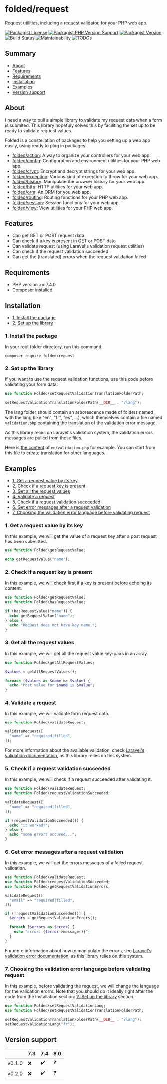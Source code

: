# folded/request

Request utilities, including a request validator, for your PHP web app.

[![Packagist License](https://img.shields.io/packagist/l/folded/request)](https://github.com/folded-php/request/blob/master/LICENSE) [![Packagist PHP Version Support](https://img.shields.io/packagist/php-v/folded/request)](https://github.com/folded-php/request/blob/master/composer.json#L14) [![Packagist Version](https://img.shields.io/packagist/v/folded/request)](https://packagist.org/packages/folded/request) [![Build Status](https://travis-ci.com/folded-php/request.svg?branch=master)](https://travis-ci.com/folded-php/request) [![Maintainability](https://api.codeclimate.com/v1/badges/a00ce29a5b549d6f2ba4/maintainability)](https://codeclimate.com/github/folded-php/request/maintainability) [![TODOs](https://img.shields.io/endpoint?url=https://api.tickgit.com/badge?repo=github.com/folded-php/request)](https://www.tickgit.com/browse?repo=github.com/folded-php/request)

## Summary

- [About](#about)
- [Features](#features)
- [Requirements](#requirements)
- [Installation](#installation)
- [Examples](#examples)
- [Version support](#version-support)

## About

I need a way to pull a simple library to validate my request data when a form is submited. This library hopefuly solves this by faciliting the set up to be ready to validate request values.

Folded is a constellation of packages to help you setting up a web app easily, using ready to plug in packages.

- [folded/action](https://github.com/folded-php/action): A way to organize your controllers for your web app.
- [folded/config](https://github.com/folded-php/config): Configuration and environment utilities for your PHP web app.
- [folded/crypt](https://github.com/folded-php/crypt): Encrypt and decrypt strings for your web app.
- [folded/exception](https://github.com/folded-php/exception): Various kind of exception to throw for your web app.
- [folded/history](https://github.com/folded-php/history): Manipulate the browser history for your web app.
- [folded/http](https://github.com/folded-php/http): HTTP utilities for your web app.
- [folded/orm](https://github.com/folded-php/orm): An ORM for you web app.
- [folded/routing](https://github.com/folded-php/routing): Routing functions for your PHP web app.
- [folded/session](https://github.com/folded-php/session): Session functions for your web app.
- [folded/view](https://github.com/folded-php/view): View utilities for your PHP web app.

## Features

- Can get GET or POST request data
- Can check if a key is present in GET or POST data
- Can validate request (using Laravel's validation request utilities)
- Can check if the request validation succeeded
- Can get the (translated) errors when the request validation failed

## Requirements

- PHP version >= 7.4.0
- Composer installed

## Installation

- [1. Install the package](#1-install-the-package)
- [2. Set up the library](#2-set-up-the-library)

### 1. Install the package

In your root folder directory, run this command:

```bash
composer require folded/request
```

### 2. Set up the library

If you want to use the request validation functions, use this code before validating your form data:

```php
use function Folded\setRequestValidationTranslationFolderPath;

setRequestValidationTranslationFolderPath(__DIR__ . "/lang");
```

The lang folder should contain an arborescence made of folders named with the lang (like "en", "fr", "es", ...), which themselves contain a file named `validation.php` containing the translation of the validation error message.

As this library relies on Laravel's validation system, the validation errors messages are pulled from these files.

Here is [the content](https://github.com/laravel/laravel/blob/v7.25.0/resources/lang/en/validation.php) of `en/validation.php` for example. You can start from this file to create translation for other languages.

## Examples

- [1. Get a request value by its key](#1-get-a-request-value-by-its-key)
- [2. Check if a request key is present](#2-check-if-a-request-key-is-present)
- [3. Get all the request values](#3-get-all-the-request-values)
- [4. Validate a request](#4-validate-a-request)
- [5. Check if a request validation succeeded](#5-check-if-a-request-validation-succeeded)
- [6. Get error messages after a request validation](#6-get-error-messages-after-a-request-validation)
- [7. Choosing the validation error language before validating request](#7-choosing-the-validation-error-language-before-validating-request)

### 1. Get a request value by its key

In this example, we will get the value of a request key after a post request has been submitted.

```php
use function Folded\getRequestValue;

echo getRequestValue("name");
```

### 2. Check if a request key is present

In this example, we will check first if a key is present before echoing its content.

```php
use function Folded\getRequestValue;
use function Folded\hasRequestValue;

if (hasRequestValue("name")) {
  echo getRequestValue("name");
} else {
  echo "Request does not have key name.";
}
```

### 3. Get all the request values

In this example, we will get all the request value key-pairs in an array.

```php
use function Folded\getAllRequestValues;

$values = getAllRequestValues();

foreach ($values as $name => $value) {
  echo "Post value for $name is $value";
}
```

### 4. Validate a request

In this example, we will validate form request data.

```php
use function Folded\validateRequest;

validateRequest([
  "name" => "required|filled",
]);
```

For more information about the available validation, check [Laravel's validation documentation](https://laravel.com/docs/7.x/validation#available-validation-rules), as this library relies on this system.

### 5. Check if a request validation succeeded

In this example, we will check if a request succeeded after validating it.

```php
use function Folded\validateRequest;
use function Folded\requestValidationSucceeded;

validateRequest([
  "name" => "required|filled",
]);

if (requestValidationSucceeded()) {
  echo "it worked!";
} else {
  echo "some errors occured...";
}
```

### 6. Get error messages after a request validation

In this example, we will get the errors messages of a failed request validation.

```php
use function Folded\validateRequest;
use function Folded\requestValidationSucceeded;
use function Folded\getRequestValidationErrors;

validateRequest([
  "email" => "required|filled",
]);

if (!requestValidationSucceeded()) {
  $errors = getRequestValidationErrors();

  foreach ($errors as $error) {
    echo "error: {$error->message()}";
  }
}
```

For more information about how to manipulate the errors, see [Laravel's validation error documentation](https://laravel.com/docs/7.x/validation#working-with-error-messages), as this library relies on this system.

### 7. Choosing the validation error language before validating request

In this example, before validating the request, we will change the language for the validation erorrs. Note that you should do it ideally right after the code from the Installation section: [2. Set up the library](#2-set-up-the-library) section.

```php
use function Folded\setRequestValidationLang;
use function Folded\setRequestValidationTranslationFolderPath;

setRequestValidationTranslationFolderPath(__DIR__ . "/lang");
setRequestValidationLang("fr");
```

## Version support

|        | 7.3 | 7.4 | 8.0 |
| ------ | --- | --- | --- |
| v0.1.0 | ❌  | ✔️  | ❓  |
| v0.2.0 | ❌  | ✔️  | ❓  |
